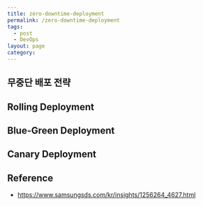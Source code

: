 ```yaml
---
title: zero-downtime-deployment
permalink: /zero-downtime-deployment
tags:
  - post
  - DevOps
layout: page
category:
---
```


## 무중단 배포 전략

## Rolling Deployment

## Blue-Green Deployment

## Canary Deployment


## Reference

- https://www.samsungsds.com/kr/insights/1256264_4627.html

